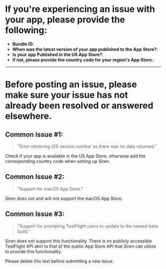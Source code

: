 # If you're experiencing an issue with your app, please provide the following:

- **Bundle ID**: 
- **When was the latest version of your app published to the App Store?**: 
- **Is your app Published in the US App Store?**: 
- **If not, please provide the country code for your region's App Store.**: 

---

# Before posting an issue, please make sure your issue has not already been resolved or answered elsewhere.

## Common Issue #1:
> "Error retrieving iOS version number as there was no data returned."

Check if your app is available in the US App Store, otherwise add the corresponding country code when setting up Siren.

## Common Issue #2:
> "Support for macOS App Store."

Siren does not and will not support the macOS App Store.

## Common Issue #3:
> "Support for prompting TestFlight users to update to the newest beta build."

Siren does not support this functionality. There is no publicly accessible TestFlight API akin to that of the public App Store API that Siren can utilize to provide this functionality.

Please delete this text before submitting a new issue.
